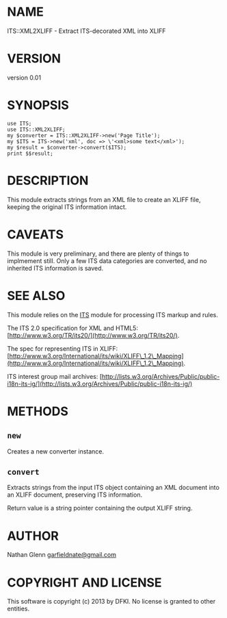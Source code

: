 # NAME

ITS::XML2XLIFF - Extract ITS-decorated XML into XLIFF

# VERSION

version 0.01

# SYNOPSIS

    use ITS;
    use ITS::XML2XLIFF;
    my $converter = ITS::XML2XLIFF->new('Page Title');
    my $ITS = ITS->new('xml', doc => \'<xml>some text</xml>');
    my $result = $converter->convert($ITS);
    print $$result;

# DESCRIPTION

This module extracts strings from an XML file to create an XLIFF file,
keeping the original ITS information intact.

# CAVEATS

This module is very preliminary, and there are plenty of things to
implmement still. Only a few ITS data categories are converted, and no
inherited ITS information is saved.

# SEE ALSO

This module relies on the [ITS](http://search.cpan.org/perldoc?ITS) module for processing ITS markup and rules.

The ITS 2.0 specification for XML and HTML5: [http://www.w3.org/TR/its20/](http://www.w3.org/TR/its20/).

The spec for representing ITS in XLIFF:
[http://www.w3.org/International/its/wiki/XLIFF\_1.2\_Mapping](http://www.w3.org/International/its/wiki/XLIFF\_1.2\_Mapping).

ITS interest group mail archives:
[http://lists.w3.org/Archives/Public/public-i18n-its-ig/](http://lists.w3.org/Archives/Public/public-i18n-its-ig/)

# METHODS

## `new`

Creates a new converter instance.

## `convert`

Extracts strings from the input ITS object containing an XML document
into an XLIFF document, preserving ITS information.

Return value is a string pointer containing the output XLIFF string.

# AUTHOR

Nathan Glenn <garfieldnate@gmail.com>

# COPYRIGHT AND LICENSE

This software is copyright (c) 2013 by DFKI.  No
license is granted to other entities.
